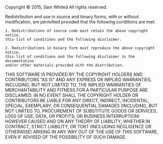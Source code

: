 Copyright © 2015, Sam Whited
All rights reserved.

Redistribution and use in source and binary forms, with or without
modification, are permitted provided that the following conditions are met:

	1. Redistributions of source code must retain the above copyright notice,
	this list of conditions and the following disclaimer.

	2. Redistributions in binary form must reproduce the above copyright notice,
	this list of conditions and the following disclaimer in the documentation
	and/or other materials provided with the distribution.

THIS SOFTWARE IS PROVIDED BY THE COPYRIGHT HOLDERS AND CONTRIBUTORS "AS IS" AND
ANY EXPRESS OR IMPLIED WARRANTIES, INCLUDING, BUT NOT LIMITED TO, THE IMPLIED
WARRANTIES OF MERCHANTABILITY AND FITNESS FOR A PARTICULAR PURPOSE ARE
DISCLAIMED. IN NO EVENT SHALL THE COPYRIGHT HOLDER OR CONTRIBUTORS BE LIABLE
FOR ANY DIRECT, INDIRECT, INCIDENTAL, SPECIAL, EXEMPLARY, OR CONSEQUENTIAL
DAMAGES (INCLUDING, BUT NOT LIMITED TO, PROCUREMENT OF SUBSTITUTE GOODS OR
SERVICES; LOSS OF USE, DATA, OR PROFITS; OR BUSINESS INTERRUPTION) HOWEVER
CAUSED AND ON ANY THEORY OF LIABILITY, WHETHER IN CONTRACT, STRICT LIABILITY,
OR TORT (INCLUDING NEGLIGENCE OR OTHERWISE) ARISING IN ANY WAY OUT OF THE USE
OF THIS SOFTWARE, EVEN IF ADVISED OF THE POSSIBILITY OF SUCH DAMAGE.
